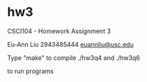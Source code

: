 hw3
===

CSCI104 - Homework Assignment 3

Eu-Ann Liu
2943485444
euannliu@usc.edu

Type "make" to compile
./hw3q4
and
./hw3q6

to run programs